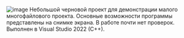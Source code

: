 ![image](https://github.com/user-attachments/assets/97723445-b714-4512-99cb-41dd0dd8b6da)
Небольшой черновой проект для демонстрации малого многофайлового проекта. Основные возможности программы представлены на снимке экрана. В работе почти нет проверок. 
Выполнен в Visual Studio 2022 (C++).
